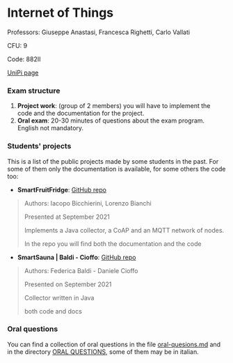 # Internet of Things

Professors: Giuseppe Anastasi, Francesca Righetti, Carlo Vallati

CFU: 9

Code: 882II

[UniPi page](https://esami.unipi.it/esami2/programma.php?c=51538)

### Exam structure

1. **Project work**: (group of 2 members) you will have to implement the code and the documentation for the project.
2. **Oral exam**: 20-30 minutes of questions about the exam program. English not mandatory.

### Students' projects

This is a list of the public projects made by some students in the past. For some of them only the documentation is available, for some others the code too:
- **SmartFruitFridge**: [GitHub repo](https://github.com/Bicchie/SmartFruitFridge)
>Authors: Iacopo Bicchierini, Lorenzo Bianchi
>
>Presented at September 2021
>
> Implements a Java collector, a CoAP and an MQTT network of nodes.
>
>In the repo you will find both the documentation and the code
>
- **SmartSauna | Baldi - Cioffo**: [GitHub repo](https://github.com/danielecioffo/SmartSauna)
>Authors: Federica Baldi - Daniele Cioffo
>
>Presented on September 2021
>
>Collector written in Java
>
>both code and docs

### Oral questions

You can find a collection of oral questions in the file [oral-quesions.md](oral-questions.md) and in the directory [ORAL QUESTIONS](ORAL-QUESTIONS), some of them may be in italian.

